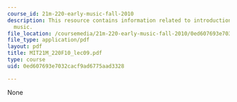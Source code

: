```yaml
---
course_id: 21m-220-early-music-fall-2010
description: This resource contains information related to introduction to trecento
  music.
file_location: /coursemedia/21m-220-early-music-fall-2010/0ed607693e7032cacf9ad6775aad3328_MIT21M_220F10_lec09.pdf
file_type: application/pdf
layout: pdf
title: MIT21M_220F10_lec09.pdf
type: course
uid: 0ed607693e7032cacf9ad6775aad3328

---
```

None